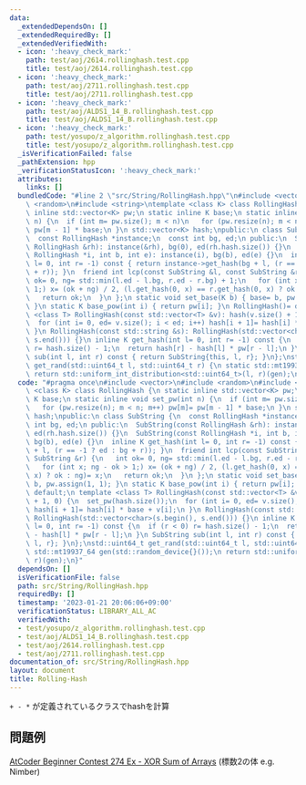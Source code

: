 ```yaml
---
data:
  _extendedDependsOn: []
  _extendedRequiredBy: []
  _extendedVerifiedWith:
  - icon: ':heavy_check_mark:'
    path: test/aoj/2614.rollinghash.test.cpp
    title: test/aoj/2614.rollinghash.test.cpp
  - icon: ':heavy_check_mark:'
    path: test/aoj/2711.rollinghash.test.cpp
    title: test/aoj/2711.rollinghash.test.cpp
  - icon: ':heavy_check_mark:'
    path: test/aoj/ALDS1_14_B.rollinghash.test.cpp
    title: test/aoj/ALDS1_14_B.rollinghash.test.cpp
  - icon: ':heavy_check_mark:'
    path: test/yosupo/z_algorithm.rollinghash.test.cpp
    title: test/yosupo/z_algorithm.rollinghash.test.cpp
  _isVerificationFailed: false
  _pathExtension: hpp
  _verificationStatusIcon: ':heavy_check_mark:'
  attributes:
    links: []
  bundledCode: "#line 2 \"src/String/RollingHash.hpp\"\n#include <vector>\n#include\
    \ <random>\n#include <string>\ntemplate <class K> class RollingHash {\n static\
    \ inline std::vector<K> pw;\n static inline K base;\n static inline void set_pw(int\
    \ n) {\n  if (int m= pw.size(); m < n)\n   for (pw.resize(n); m < n; m++) pw[m]=\
    \ pw[m - 1] * base;\n }\n std::vector<K> hash;\npublic:\n class SubString {\n\
    \  const RollingHash *instance;\n  const int bg, ed;\n public:\n  SubString(const\
    \ RollingHash &rh): instance(&rh), bg(0), ed(rh.hash.size()) {}\n  SubString(const\
    \ RollingHash *i, int b, int e): instance(i), bg(b), ed(e) {}\n  inline K get_hash(int\
    \ l= 0, int r= -1) const { return instance->get_hash(bg + l, (r == -1 ? ed : bg\
    \ + r)); }\n  friend int lcp(const SubString &l, const SubString &r) {\n   int\
    \ ok= 0, ng= std::min(l.ed - l.bg, r.ed - r.bg) + 1;\n   for (int x; ng - ok >\
    \ 1;) x= (ok + ng) / 2, (l.get_hash(0, x) == r.get_hash(0, x) ? ok : ng)= x;\n\
    \   return ok;\n  }\n };\n static void set_base(K b) { base= b, pw.assign(1, 1);\
    \ }\n static K base_pow(int i) { return pw[i]; }\n RollingHash()= default;\n template\
    \ <class T> RollingHash(const std::vector<T> &v): hash(v.size() + 1, 0) {\n  set_pw(hash.size());\n\
    \  for (int i= 0, ed= v.size(); i < ed; i++) hash[i + 1]= hash[i] * base + v[i];\n\
    \ }\n RollingHash(const std::string &s): RollingHash(std::vector<char>(s.begin(),\
    \ s.end())) {}\n inline K get_hash(int l= 0, int r= -1) const {\n  if (r < 0)\
    \ r= hash.size() - 1;\n  return hash[r] - hash[l] * pw[r - l];\n }\n SubString\
    \ sub(int l, int r) const { return SubString{this, l, r}; }\n};\nstd::uint64_t\
    \ get_rand(std::uint64_t l, std::uint64_t r) {\n static std::mt19937_64 gen(std::random_device{}());\n\
    \ return std::uniform_int_distribution<std::uint64_t>(l, r)(gen);\n}\n"
  code: "#pragma once\n#include <vector>\n#include <random>\n#include <string>\ntemplate\
    \ <class K> class RollingHash {\n static inline std::vector<K> pw;\n static inline\
    \ K base;\n static inline void set_pw(int n) {\n  if (int m= pw.size(); m < n)\n\
    \   for (pw.resize(n); m < n; m++) pw[m]= pw[m - 1] * base;\n }\n std::vector<K>\
    \ hash;\npublic:\n class SubString {\n  const RollingHash *instance;\n  const\
    \ int bg, ed;\n public:\n  SubString(const RollingHash &rh): instance(&rh), bg(0),\
    \ ed(rh.hash.size()) {}\n  SubString(const RollingHash *i, int b, int e): instance(i),\
    \ bg(b), ed(e) {}\n  inline K get_hash(int l= 0, int r= -1) const { return instance->get_hash(bg\
    \ + l, (r == -1 ? ed : bg + r)); }\n  friend int lcp(const SubString &l, const\
    \ SubString &r) {\n   int ok= 0, ng= std::min(l.ed - l.bg, r.ed - r.bg) + 1;\n\
    \   for (int x; ng - ok > 1;) x= (ok + ng) / 2, (l.get_hash(0, x) == r.get_hash(0,\
    \ x) ? ok : ng)= x;\n   return ok;\n  }\n };\n static void set_base(K b) { base=\
    \ b, pw.assign(1, 1); }\n static K base_pow(int i) { return pw[i]; }\n RollingHash()=\
    \ default;\n template <class T> RollingHash(const std::vector<T> &v): hash(v.size()\
    \ + 1, 0) {\n  set_pw(hash.size());\n  for (int i= 0, ed= v.size(); i < ed; i++)\
    \ hash[i + 1]= hash[i] * base + v[i];\n }\n RollingHash(const std::string &s):\
    \ RollingHash(std::vector<char>(s.begin(), s.end())) {}\n inline K get_hash(int\
    \ l= 0, int r= -1) const {\n  if (r < 0) r= hash.size() - 1;\n  return hash[r]\
    \ - hash[l] * pw[r - l];\n }\n SubString sub(int l, int r) const { return SubString{this,\
    \ l, r}; }\n};\nstd::uint64_t get_rand(std::uint64_t l, std::uint64_t r) {\n static\
    \ std::mt19937_64 gen(std::random_device{}());\n return std::uniform_int_distribution<std::uint64_t>(l,\
    \ r)(gen);\n}"
  dependsOn: []
  isVerificationFile: false
  path: src/String/RollingHash.hpp
  requiredBy: []
  timestamp: '2023-01-21 20:06:06+09:00'
  verificationStatus: LIBRARY_ALL_AC
  verifiedWith:
  - test/yosupo/z_algorithm.rollinghash.test.cpp
  - test/aoj/ALDS1_14_B.rollinghash.test.cpp
  - test/aoj/2614.rollinghash.test.cpp
  - test/aoj/2711.rollinghash.test.cpp
documentation_of: src/String/RollingHash.hpp
layout: document
title: Rolling-Hash
---
```

`+ - *` が定義されているクラスでhashを計算
## 問題例
[AtCoder Beginner Contest 274 Ex - XOR Sum of Arrays](https://atcoder.jp/contests/abc274/tasks/abc274_h) (標数2の体 e.g. Nimber)